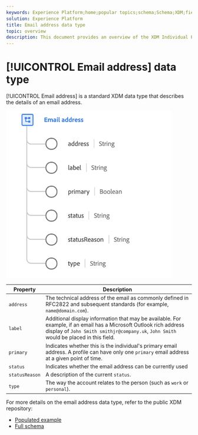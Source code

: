 ```yaml
---
keywords: Experience Platform;home;popular topics;schema;Schema;XDM;fields;schemas;Schemas;emailAddress;xdm:emailAddress;email;email address;datatype;data-type;data type;
solution: Experience Platform
title: Email address data type
topic: overview
description: This document provides an overview of the XDM Individual Profile class.
---
```


# [!UICONTROL Email address] data type

[!UICONTROL Email address] is a standard XDM data type that describes the details of an email address.

<img src='../images/data-types/email-address.png' width=450 /><br />

| Property | Description |
| --- | --- |
| `address` | The technical address of the email as commonly defined in RFC2822 and subsequent standards (for example, `name@domain.com`). |
| `label` | Additional display information that may be available. For example, if an email has a Microsoft Outlook rich address display of `John Smith smithjr@company.uk`, `John Smith` would be placed in this field. |
| `primary` | Indicates whether this is the individual's primary email address. A profile can have only one `primary` email address at a given point of time. |
| `status` | Indicates whether the email address can be currently used |
| `statusReason` | A description of the current `status`. |
| `type` | The way the account relates to the person (such as `work` or `personal`). |


For more details on the email address data type, refer to the public XDM repository:

* [Populated example](https://github.com/adobe/xdm/blob/master/components/datatypes/emailaddress.example.1.json)
* [Full schema](https://github.com/adobe/xdm/blob/master/components/datatypes/emailaddress.schema.json)